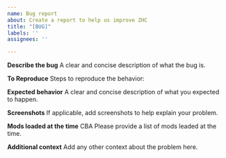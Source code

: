 ```yaml
---
name: Bug report
about: Create a report to help us improve ZHC
title: "[BUG]"
labels: ''
assignees: ''

---
```


**Describe the bug**
A clear and concise description of what the bug is.

**To Reproduce**
Steps to reproduce the behavior:

**Expected behavior**
A clear and concise description of what you expected to happen.

**Screenshots**
If applicable, add screenshots to help explain your problem.

**Mods loaded at the time**
CBA
Please provide a list of mods leaded at the time.

**Additional context**
Add any other context about the problem here.
